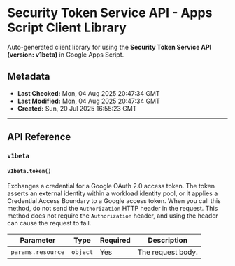 # Security Token Service API - Apps Script Client Library

Auto-generated client library for using the **Security Token Service API (version: v1beta)** in Google Apps Script.

## Metadata

- **Last Checked:** Mon, 04 Aug 2025 20:47:34 GMT
- **Last Modified:** Mon, 04 Aug 2025 20:47:34 GMT
- **Created:** Sun, 20 Jul 2025 16:55:23 GMT



---

## API Reference

### `v1beta`

#### `v1beta.token()`

Exchanges a credential for a Google OAuth 2.0 access token. The token asserts an external identity within a workload identity pool, or it applies a Credential Access Boundary to a Google access token. When you call this method, do not send the `Authorization` HTTP header in the request. This method does not require the `Authorization` header, and using the header can cause the request to fail.

| Parameter | Type | Required | Description |
|---|---|---|---|
| `params.resource` | `object` | Yes | The request body. |